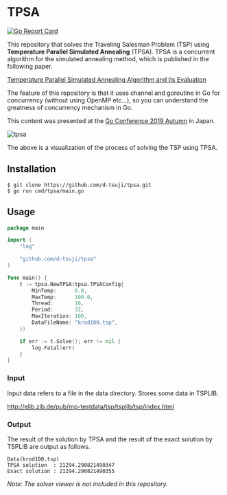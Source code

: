 # TPSA

[![Go Report Card](https://goreportcard.com/badge/github.com/d-tsuji/tpsa)](https://goreportcard.com/report/github.com/d-tsuji/tpsa)

This repository that solves the Traveling Salesman Problem (TSP) using **Temperature Parallel Simulated Annealing** (TPSA). TPSA is a concurrent algorithm for the simulated annealing method, which is published in the following paper.

[Temperature Parallel Simulated Annealing Algorithm and Its Evaluation](http://id.nii.ac.jp/1001/00013940/)

The feature of this repository is that it uses channel and goroutine in Go for concurrency (without using OpenMP etc...), so you can understand the greatness of concurrency mechanism in Go.

This content was presented at the [Go Conference 2019 Autumn](https://gocon.jp/) in Japan.

![tpsa](https://user-images.githubusercontent.com/24369487/81168922-e4a2cc80-8fd2-11ea-9c4d-1ab99b36e361.gif)

The above is a visualization of the process of solving the TSP using TPSA.

## Installation
```
$ git clone https://github.com/d-tsuji/tpsa.git
$ go run cmd/tpsa/main.go
```

## Usage

```go
package main

import (
	"log"

	"github.com/d-tsuji/tpsa"
)

func main() {
	t := tpsa.NewTPSA(tpsa.TPSAConfig{
		MinTemp:      0.0,
		MaxTemp:      100.0,
		Thread:       16,
		Period:       32,
		MaxIteration: 100,
		DataFileName: "krod100.tsp",
	})

	if err := t.Solve(); err != nil {
		log.Fatal(err)
	}
}
```

### Input

Input data refers to a file in the data directory. Stores some data in TSPLIB.

http://elib.zib.de/pub/mp-testdata/tsp/tsplib/tsp/index.html

### Output

The result of the solution by TPSA and the result of the exact solution by TSPLIB are output as follows.

```
Data(krod100.tsp)
TPSA solution  : 21294.290821490347
Exact solution : 21294.290821490355
```

*Note: The solver viewer is not included in this repository.*
